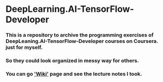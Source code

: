 # DeepLearning.AI-TensorFlow-Developer

### This is a repository to archive the programming exercises of DeepLeaning.AI-TensorFlow-Developer courses on Coursera. just for myself.
### So they could look organized in messy way for others.
### You can go ['Wiki'](https://github.com/nkim505/DeepLearning.AI-TensorFlow-Developer/wiki) page and see the lecture notes I took. 
